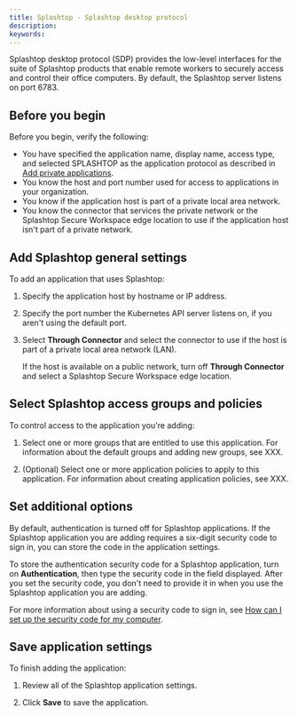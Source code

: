 ```yaml
---
title: Splashtop - Splashtop desktop protocol
description:
keywords:
---
```


Splashtop desktop protocol (SDP) provides the low-level interfaces for the suite of Splashtop products that enable remote workers to securely access and control their office computers. By default, the Splashtop server listens on port 6783.

## Before you begin

Before you begin, verify the following:

* You have specified the application name, display name, access type, and selected SPLASHTOP as the application protocol as described in [Add private applications](../add-private-applications.md).
* You know the host and port number used for access to applications in your organization.
* You know if the application host is part of a private local area network.
* You know the connector that services the private network or the Splashtop Secure Workspace edge location to use if the application host isn't part of a private network.

## Add Splashtop general settings

To add an application that uses Splashtop:

1. Specify the application host by hostname or IP address.
2. Specify the port number the Kubernetes API server listens on, if you aren't using the default port.
3. Select **Through Connector** and select the connector to use if the host is part of a private local area network (LAN).

   If the host is available on a public network, turn off **Through Connector** and select a Splashtop Secure Workspace edge location.
 
## Select Splashtop access groups and policies

To control access to the application you're adding:

1.  Select one or more groups that are entitled to use this application.
   For information about the default groups and adding new groups, see XXX.

1. (Optional) Select one or more application policies to apply to this application.
For information about creating application policies, see XXX.

## Set additional options

By default, authentication is turned off for Splashtop applications.
If the Splashtop application you are adding requires a six-digit security code to sign in, you can store the code in the application settings. 

To store the authentication security code for a Splashtop application, turn on **Authentication**, then type the security code in the field displayed. After you set the security code, you don't need to provide it in when you use the Splashtop application you are adding.

For more information about using a security code to sign in, see [How can I set up the security code for my computer](https://support-splashtopbusiness.splashtop.com/hc/en-us/articles/212724883-How-can-I-set-up-the-Security-Code-for-my-computer-).

## Save application settings 

To finish adding the application:

1. Review all of the Splashtop application settings.

1. Click **Save** to save the application.